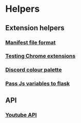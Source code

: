 # Helpers

## Extension helpers

### [Manifest file format](https://developer.chrome.com/docs/extensions/reference/manifest#popup-with-permissions)

### [Testing Chrome extensions](https://medium.com/@aabroo.jalil/how-to-test-a-chrome-extension-locally-step-by-step-guide-852e4622d4c7)

### [Discord colour palette](https://www.color-hex.com/color-palette/28549)

### [Pass Js variables to flask](https://www.geeksforgeeks.org/pass-javascript-variables-to-python-in-flask/)

## API

### [Youtube API](https://developers.google.com/youtube/v3)
